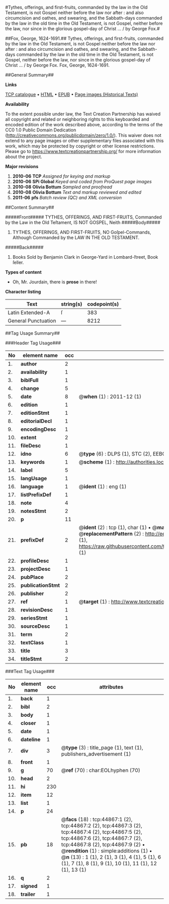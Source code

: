 #Tythes, offerings, and first-fruits, commanded by the law in the Old Testament, is not Gospel neither before the law nor after : and also circumcision and oathes, and swearing, and the Sabbath-days commanded by the law in the old time in the Old Testament, is not Gospel, neither before the law, nor since in the glorious gospel-day of Christ ... / by George Fox.#

##Fox, George, 1624-1691.##
Tythes, offerings, and first-fruits, commanded by the law in the Old Testament, is not Gospel neither before the law nor after : and also circumcision and oathes, and swearing, and the Sabbath-days commanded by the law in the old time in the Old Testament, is not Gospel, neither before the law, nor since in the glorious gospel-day of Christ ... / by George Fox.
Fox, George, 1624-1691.

##General Summary##

**Links**

[TCP catalogue](http://www.ota.ox.ac.uk/tcp/)  • 
[HTML](http://tei.it.ox.ac.uk/tcp/Texts-HTML/free/A40/A40312.html)  • 
[EPUB](http://tei.it.ox.ac.uk/tcp/Texts-EPUB/free/A40/A40312.epub) • 
[Page images (Historical Texts)](https://historicaltexts.jisc.ac.uk/eebo-10329654e)

**Availability**

To the extent possible under law, the Text Creation Partnership has waived all copyright and related or neighboring rights to this keyboarded and encoded edition of the work described above, according to the terms of the CC0 1.0 Public Domain Dedication (http://creativecommons.org/publicdomain/zero/1.0/). This waiver does not extend to any page images or other supplementary files associated with this work, which may be protected by copyright or other license restrictions. Please go to https://www.textcreationpartnership.org/ for more information about the project.

**Major revisions**

1. __2010-06__ __TCP__ *Assigned for keying and markup*
1. __2010-06__ __SPi Global__ *Keyed and coded from ProQuest page images*
1. __2010-08__ __Olivia Bottum__ *Sampled and proofread*
1. __2010-08__ __Olivia Bottum__ *Text and markup reviewed and edited*
1. __2011-06__ __pfs__ *Batch review (QC) and XML conversion*

##Content Summary##

#####Front#####
TYTHES, OFFERINGS, AND FIRST-FRUITS, Commanded by the Law in the Old Teſtament, IS NOT GOSPEL, Neith
#####Body#####

1. TYTHES, OFFERINGS, AND FIRST-FRUITS, NO Goſpel-Commands, Although Commanded by the LAW IN THE OLD TESTAMENT.

#####Back#####

1. Books Sold by Benjamin Clark in George-Yard in Lombard-ſtreet, Book ſeller.

**Types of content**

  * Oh, Mr. Jourdain, there is **prose** in there!

**Character listing**


|Text|string(s)|codepoint(s)|
|---|---|---|
|Latin Extended-A|ſ|383|
|General Punctuation|—|8212|

##Tag Usage Summary##

###Header Tag Usage###

|No|element name|occ|attributes|
|---|---|---|---|
|1.|__author__|2||
|2.|__availability__|1||
|3.|__biblFull__|1||
|4.|__change__|5||
|5.|__date__|8| @__when__ (1) : 2011-12 (1)|
|6.|__edition__|1||
|7.|__editionStmt__|1||
|8.|__editorialDecl__|1||
|9.|__encodingDesc__|1||
|10.|__extent__|2||
|11.|__fileDesc__|1||
|12.|__idno__|6| @__type__ (6) : DLPS (1), STC (2), EEBO-CITATION (1), OCLC (1), VID (1)|
|13.|__keywords__|1| @__scheme__ (1) : http://authorities.loc.gov/ (1)|
|14.|__label__|5||
|15.|__langUsage__|1||
|16.|__language__|1| @__ident__ (1) : eng (1)|
|17.|__listPrefixDef__|1||
|18.|__note__|4||
|19.|__notesStmt__|2||
|20.|__p__|11||
|21.|__prefixDef__|2| @__ident__ (2) : tcp (1), char (1)  •  @__matchPattern__ (2) : ([0-9\-]+):([0-9IVX]+) (1), (.+) (1)  •  @__replacementPattern__ (2) : http://eebo.chadwyck.com/downloadtiff?vid=$1&page=$2 (1), https://raw.githubusercontent.com/textcreationpartnership/Texts/master/tcpchars.xml#$1 (1)|
|22.|__profileDesc__|1||
|23.|__projectDesc__|1||
|24.|__pubPlace__|2||
|25.|__publicationStmt__|2||
|26.|__publisher__|2||
|27.|__ref__|1| @__target__ (1) : http://www.textcreationpartnership.org/docs/. (1)|
|28.|__revisionDesc__|1||
|29.|__seriesStmt__|1||
|30.|__sourceDesc__|1||
|31.|__term__|2||
|32.|__textClass__|1||
|33.|__title__|3||
|34.|__titleStmt__|2||


###Text Tag Usage###

|No|element name|occ|attributes|
|---|---|---|---|
|1.|__back__|1||
|2.|__bibl__|2||
|3.|__body__|1||
|4.|__closer__|1||
|5.|__date__|1||
|6.|__dateline__|1||
|7.|__div__|3| @__type__ (3) : title_page (1), text (1), publishers_advertisement (1)|
|8.|__front__|1||
|9.|__g__|70| @__ref__ (70) : char:EOLhyphen (70)|
|10.|__head__|2||
|11.|__hi__|230||
|12.|__item__|12||
|13.|__list__|1||
|14.|__p__|24||
|15.|__pb__|18| @__facs__ (18) : tcp:44867:1 (2), tcp:44867:2 (2), tcp:44867:3 (2), tcp:44867:4 (2), tcp:44867:5 (2), tcp:44867:6 (2), tcp:44867:7 (2), tcp:44867:8 (2), tcp:44867:9 (2)  •  @__rendition__ (1) : simple:additions (1)  •  @__n__ (13) : 1 (1), 2 (1), 3 (1), 4 (1), 5 (1), 6 (1), 7 (1), 8 (1), 9 (1), 10 (1), 11 (1), 12 (1), 13 (1)|
|16.|__q__|2||
|17.|__signed__|1||
|18.|__trailer__|1||
